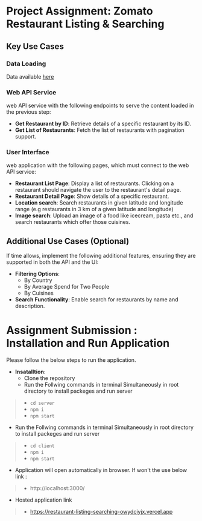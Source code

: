# Project Assignment: Zomato Restaurant Listing & Searching
 
## Key Use Cases
 
### Data Loading
Data available [here](https://www.kaggle.com/datasets/shrutimehta/zomato-restaurants-data)
 
### Web API Service
web API service with the following endpoints to serve the content loaded in the previous step:
  - **Get Restaurant by ID**: Retrieve details of a specific restaurant by its ID.
  - **Get List of Restaurants**: Fetch the list of restaurants with pagination support.
 
### User Interface
web application with the following pages, which must connect to the web API service:
  - **Restaurant List Page**: Display a list of restaurants. Clicking on a restaurant should navigate the user to the restaurant's detail page.
  - **Restaurant Detail Page**: Show details of a specific restaurant.
  - **Location search**: Search restaurants in given latitude and longitude range (e.g restaurants in 3 km of a given latitude and longitude)
  - **Image search**: Upload an image of a food like icecream, pasta etc., and search restaurants which offer those cuisines.

## Additional Use Cases (Optional)
If time allows, implement the following additional features, ensuring they are supported in both the API and the UI:
- **Filtering Options**:
  - By Country
  - By Average Spend for Two People
  - By Cuisines
- **Search Functionality**: Enable search for restaurants by name and description.


# Assignment Submission : Installation and Run Application
Please follow the below steps to run the application.
- **Insatalltion**:
  - Clone the repository
  - Run the Follwing commands in terminal Simultaneously in root directory to install packeges and run server
> - ``` cd server ```
> - ``` npm i ```
> - ``` npm start ```

- Run the Follwing commands in terminal Simultaneously in root directory to install packeges and run server
> - ``` cd client ```
> - ``` npm i ```
> - ``` npm start ```

- Application will open automatically in browser. If won't the use below link : 
>- http://localhost:3000/
- Hosted application link
>- https://restaurant-listing-searching-owydciyjx.vercel.app


